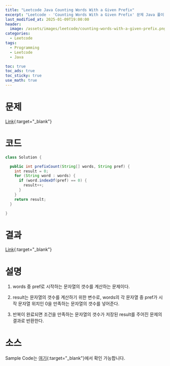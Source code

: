 ```yaml
---
title: "Leetcode Java Counting Words With a Given Prefix"
excerpt: "Leetcode - 'Counting Words With a Given Prefix' 문제 Java 풀이"
last_modified_at: 2025-01-09T19:00:00
header:
  image: /assets/images/leetcode/counting-words-with-a-given-prefix.png
categories:
  - Leetcode
tags:
  - Programming
  - Leetcode
  - Java

toc: true
toc_ads: true
toc_sticky: true
use_math: true
---
```

# 문제
[Link](https://leetcode.com/problems/counting-words-with-a-given-prefix/){:target="_blank"}

# 코드
```java
class Solution {

  public int prefixCount(String[] words, String pref) {
    int result = 0;
    for (String word : words) {
      if (word.indexOf(pref) == 0) {
        result++;
      }
    }
    return result;
  }

}
```

# 결과
[Link](https://leetcode.com/problems/counting-words-with-a-given-prefix/submissions/1502797735/){:target="_blank"}

# 설명
1. words 중 pref로 시작하는 문자열의 갯수를 계산하는 문제이다.

2. result는 문자열의 갯수를 계산하기 위한 변수로, words의 각 문자열 중 pref가 시작 문자열 위치인 0을 만족하는 문자열의 갯수를 넣어준다.

3. 반복이 완료되면 조건을 만족하는 문자열의 갯수가 저장된 result를 주어진 문제의 결과로 반환한다.

# 소스
Sample Code는 [여기](https://github.com/GracefulSoul/leetcode/blob/master/src/main/java/gracefulsoul/problems/CountingWordsWithAGivenPrefix.java){:target="_blank"}에서 확인 가능합니다.